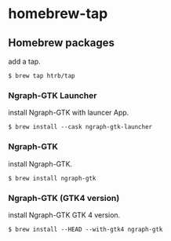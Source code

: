 # homebrew-tap
## Homebrew packages
add a tap.

	$ brew tap htrb/tap

### Ngraph-GTK Launcher
install Ngraph-GTK with launcer App.

	$ brew install --cask ngraph-gtk-launcher
 
### Ngraph-GTK
install Ngraph-GTK.

	$ brew install ngraph-gtk

### Ngraph-GTK (GTK4 version)
install Ngraph-GTK GTK 4 version.

	$ brew install --HEAD --with-gtk4 ngraph-gtk
